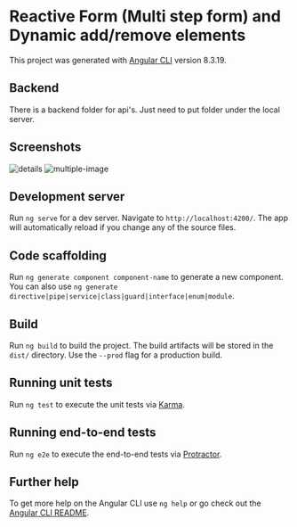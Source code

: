 # Reactive Form (Multi step form) and Dynamic add/remove elements

This project was generated with [Angular CLI](https://github.com/angular/angular-cli) version 8.3.19.

## Backend
There is a backend folder for api's. Just need to put folder under the local server.

## Screenshots
![details](https://user-images.githubusercontent.com/25032027/126370995-7d6485c5-b3b2-416f-a06c-a5ab811df38f.png)
![multiple-image](https://user-images.githubusercontent.com/25032027/126371015-0a3ca0f3-2f02-466e-a9a4-f9632559b7f9.png)


## Development server

Run `ng serve` for a dev server. Navigate to `http://localhost:4200/`. The app will automatically reload if you change any of the source files.

## Code scaffolding

Run `ng generate component component-name` to generate a new component. You can also use `ng generate directive|pipe|service|class|guard|interface|enum|module`.

## Build

Run `ng build` to build the project. The build artifacts will be stored in the `dist/` directory. Use the `--prod` flag for a production build.

## Running unit tests

Run `ng test` to execute the unit tests via [Karma](https://karma-runner.github.io).

## Running end-to-end tests

Run `ng e2e` to execute the end-to-end tests via [Protractor](http://www.protractortest.org/).

## Further help

To get more help on the Angular CLI use `ng help` or go check out the [Angular CLI README](https://github.com/angular/angular-cli/blob/master/README.md).
